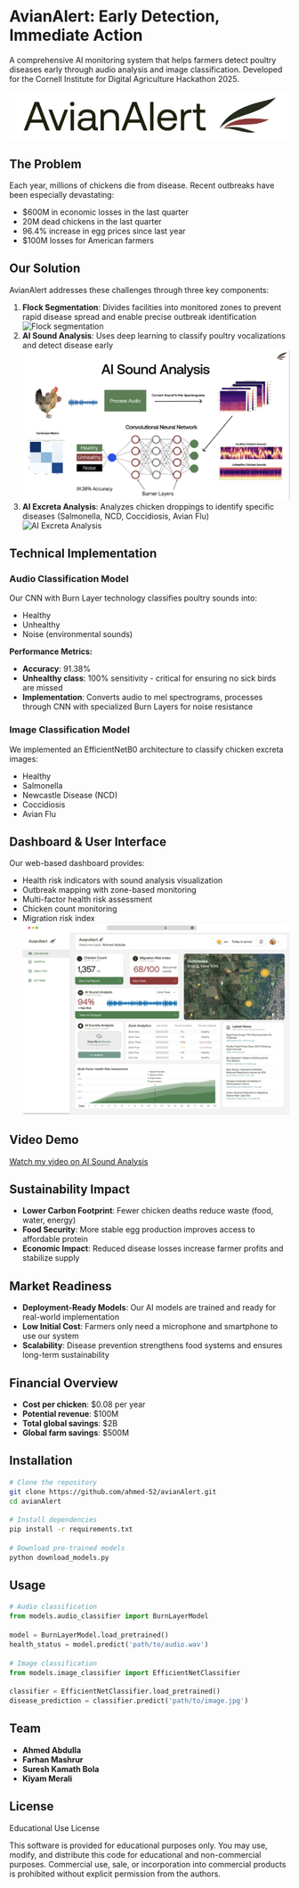 # AvianAlert: Early Detection, Immediate Action

A comprehensive AI monitoring system that helps farmers detect poultry diseases early through audio analysis and image classification. Developed for the Cornell Institute for Digital Agriculture Hackathon 2025.

![AvianAlert Logo](media/avian2.png)

## The Problem

Each year, millions of chickens die from disease. Recent outbreaks have been especially devastating:
- $600M in economic losses in the last quarter
- 20M dead chickens in the last quarter
- 96.4% increase in egg prices since last year
- $100M losses for American farmers
  

## Our Solution

AvianAlert addresses these challenges through three key components:

1. **Flock Segmentation**: Divides facilities into monitored zones to prevent rapid disease spread and enable precise outbreak identification
![Flock segmentation](media/Screenshot%202025-03-03%20at%202.52.08 PM.png)
2. **AI Sound Analysis**: Uses deep learning to classify poultry vocalizations and detect disease early
![AI sound analysis](media/AISoundOverview.png)
3. **AI Excreta Analysis**: Analyzes chicken droppings to identify specific diseases (Salmonella, NCD, Coccidiosis, Avian Flu)
![AI Excreta Analysis](media/Screenshot%202025-03-03%20at%202.52.26 PM.png)

## Technical Implementation

### Audio Classification Model

Our CNN with Burn Layer technology classifies poultry sounds into:
- Healthy
- Unhealthy
- Noise (environmental sounds)

**Performance Metrics:**
- **Accuracy**: 91.38%
- **Unhealthy class**: 100% sensitivity - critical for ensuring no sick birds are missed
- **Implementation**: Converts audio to mel spectrograms, processes through CNN with specialized Burn Layers for noise resistance

### Image Classification Model

We implemented an EfficientNetB0 architecture to classify chicken excreta images:
- Healthy
- Salmonella
- Newcastle Disease (NCD)
- Coccidiosis
- Avian Flu

## Dashboard & User Interface

Our web-based dashboard provides:
- Health risk indicators with sound analysis visualization
- Outbreak mapping with zone-based monitoring
- Multi-factor health risk assessment
- Chicken count monitoring
- Migration risk index
![AvianAlert Logo](media/IMG_8791.png)

## Video Demo
[Watch my video on AI Sound Analysis](https://youtu.be/9Hm3L285lUQ)



## Sustainability Impact

- **Lower Carbon Footprint**: Fewer chicken deaths reduce waste (food, water, energy)
- **Food Security**: More stable egg production improves access to affordable protein
- **Economic Impact**: Reduced disease losses increase farmer profits and stabilize supply

## Market Readiness

- **Deployment-Ready Models**: Our AI models are trained and ready for real-world implementation
- **Low Initial Cost**: Farmers only need a microphone and smartphone to use our system
- **Scalability**: Disease prevention strengthens food systems and ensures long-term sustainability

## Financial Overview

- **Cost per chicken**: $0.08 per year
- **Potential revenue**: $100M
- **Total global savings**: $2B
- **Global farm savings**: $500M

## Installation

```bash
# Clone the repository
git clone https://github.com/ahmed-52/avianAlert.git
cd avianAlert

# Install dependencies
pip install -r requirements.txt

# Download pre-trained models
python download_models.py
```

## Usage

```python
# Audio classification
from models.audio_classifier import BurnLayerModel

model = BurnLayerModel.load_pretrained()
health_status = model.predict('path/to/audio.wav')

# Image classification
from models.image_classifier import EfficientNetClassifier

classifier = EfficientNetClassifier.load_pretrained()
disease_prediction = classifier.predict('path/to/image.jpg')
```

## Team

- **Ahmed Abdulla**
- **Farhan Mashrur**
- **Suresh Kamath Bola**
- **Kiyam Merali**

## License

Educational Use License

This software is provided for educational purposes only. You may use, modify, and distribute this code for educational and non-commercial purposes. Commercial use, sale, or incorporation into commercial products is prohibited without explicit permission from the authors.